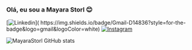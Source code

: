 
### Olá, eu sou a Mayara Storl 😊

[![Linkedin]([https://img.shields.io/badge/Gmail-D14836?style=for-the-badge&logo=gmail&logoColor=white](https://img.shields.io/badge/LinkedIn-0077B5?style=for-the-badge&logo=linkedin&logoColor=white))](	https://img.shields.io/badge/Gmail-D14836?style=for-the-badge&logo=gmail&logoColor=white)
[![Instagram](https://img.shields.io/badge/Gmail-D14836?style=for-the-badge&logo=gmail&logoColor=white)](https://www.instagram.com/storl_may?igsh=ZzdpZHFlbXNjYzNn)

![MayaraStorl GitHub stats](https://github-readme-stats.vercel.app/api?username=anuraghazra&show_icons=true&theme=radical)
